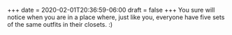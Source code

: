 +++
date = 2020-02-01T20:36:59-06:00
draft = false
+++
You sure will notice when you are in a place where, just like you, everyone have five sets of the same outfits in their closets. :)